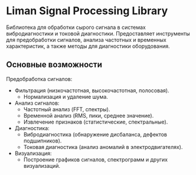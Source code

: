 # Liman Signal Processing Library
Библиотека для обработки сырого сигнала в системах вибродиагностики и токовой диагностики. Предоставляет инструменты для предобработки сигналов, анализа частотных и временных характеристик, а также методы для диагностики оборудования.

## Основные возможности
Предобработка сигналов:
- Фильтрация (низкочастотная, высокочастотная, полосовая).
  - Нормализация и удаление шума.
- Анализ сигналов:
  - Частотный анализ (FFT, спектры).
  - Временной анализ (RMS, пики, среднее значение).
  - Извлечение признаков (статистические, спектральные). 
- Диагностика:
  - Вибродиагностика (обнаружение дисбаланса, дефектов подшипников). 
  - Токовая диагностика (анализ аномалий в электродвигателях). 
- Визуализация:
  - Построение графиков сигналов, спектрограмм и других визуализаций.